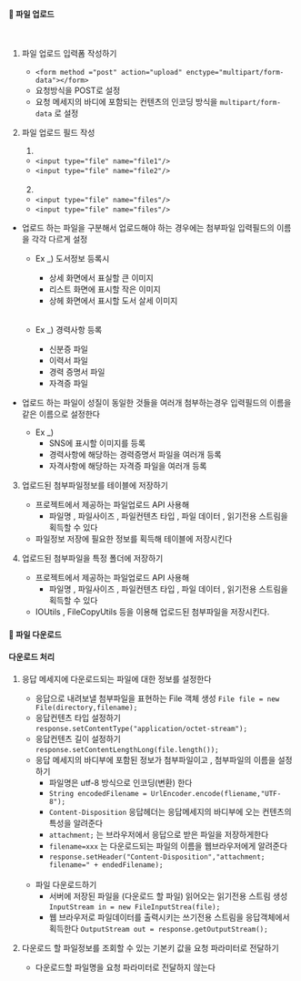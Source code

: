 #### 🔹 파일 업로드

<br>

1. 파일 업로드 입력폼 작성하기
    - ```<form method ="post" action="upload" enctype="multipart/form-data"></form>```
    - 요청방식을 POST로 설정
    - 요청 메세지의 바디에 포함되는 컨텐츠의 인코딩 방식을 ```multipart/form-data``` 로 설정

2. 파일 업로드 필드 작성

    1.

    - ```<input type="file" name="file1"/>```
    - ```<input type="file" name="file2"/>```
      <br><br>

    2.

    - ```<input type="file" name="files"/>```
    - ```<input type="file" name="files"/>```

- 업로드 하는 파일을 구분해서 업로드해야 하는 경우에는 첨부파일 입력필드의 이름을 각각 다르게 설정
    * Ex _) 도서정보 등록시
        * 상세 화면에서 표실할 큰 이미지
        * 리스트 화면에 표시할 작은 이미지
        * 상헤 화면에서 표시할 도서 살세 이미지
          <Br><Br>

    * Ex _) 경력사항 등록
        * 신분증 파일
        * 이력서 파일
        * 경력 증명서 파일
        * 자격증 파일


- 업로드 하는 파일이 성질이 동일한 것들을 여러개 첨부하는경우 입력필드의 이름을 같은 이름으로 설정한다
    * Ex _)
        - SNS에 표시할 이미지를 등록
        - 경력사항에 해당하는 경력증명서 파일을 여러개 등록
        - 자격사항에 해당하는 자격증 파일을 여러개 등록

3. 업로드된 첨부파일정보를 테이블에 저장하기
    + 프로젝트에서 제공하는 파일업로드 API 사용해
        + 파일명 , 파일사이즈 , 파일컨텐츠 타입 , 파일 데이터 , 읽기전용 스트림을 획득할 수 있다
    + 파일정보 저장에 필요한 정보를 획득해 테이블에 저장시킨다


4. 업로드된 첨부파일을 특정 폴더에 저장하기
    + 프로젝트에서 제공하는 파일업로드 API 사용해
        + 파일명 , 파일사이즈 , 파일컨텐츠 타입 , 파일 데이터 , 읽기전용 스트림을 획득할 수 있다
    + IOUtils , FileCopyUtils 등을 이용해 업로드된 첨부파일을 저장시킨다.

#### 🔹 파일 다운로드

#### 다운로드 처리

1. 응답 메세지에 다운로드되는 파일에 대한 정보를 설정한다
    + 응답으로 내려보낼 첨부파일을 표현하는 File 객체 생성 ```File file = new File(directory,filename);```
    + 응답컨텐츠 타입 설정하기 ```response.setContentType("application/octet-stream");```
    + 응답컨텐츠 길이 설정하기 ```response.setContentLengthLong(file.length());```
    + 응답 메세지의 바디부에 포함된 정보가 첨부파일이고 , 첨부파일의 이름을 설정하기
        - 파일명은 utf-8 방식으로 인코딩(변환) 한다
        - ```String encodedFilename = UrlEncoder.encode(fliename,"UTF-8");```
        - ```Content-Disposition``` 응답헤더는 응답메세지의 바디부에 오는 컨텐츠의 특성을 알려준다
        - ```attachment;``` 는 브라우저에서 응답으로 받은 파일을 저장하게한다
        - ```filename=xxx``` 는 다운로드되는 파일의 이름을 웹브라우저에게 알려준다
        - ```response.setHeader("Content-Disposition","attachment; filename=" + endedFilename);```
          <br><br>
    + 파일 다운로드하기
        - 서버에 저장된 파일을 (다운로드 할 파일) 읽어오는 읽기전용 스트림 생성 ```InputStream in = new FileInputStrea(file);```
        - 웹 브라우저로 파일데이터를 출력시키는 쓰기전용 스트림을 응답객체에서 획득한다 ```OutputStream out = response.getOutputStream(); ```

2. 다운로드 할 파일정보를 조회할 수 있는 기본키 값을 요청 파라미터로 전달하기
    + 다운로드할 파일명을 요청 파라미터로 전달하지 않는다
